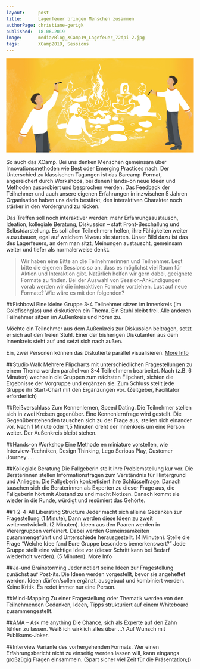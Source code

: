 ```yaml
---
layout:     post
title:      Lagerfeuer bringen Menschen zusammen
authorPage: christiane-gerigk
published:  18.06.2019
image:      media/Blog_XCamp19_Lagefeuer_72dpi-2.jpg
tags:       XCamp2019, Sessions
---
```


![Lagerfeuer](media/Blog_XCamp19_Lagefeuer_72dpi-2.jpg)

So auch das XCamp. Bei uns denken Menschen gemeinsam über Innovationsmethoden wie Best oder Emerging Practices nach. Der Unterschied zu klassischen Tagungen ist das Barcamp-Format, angereichert durch Workshops, bei denen Hands-on neue Ideen und Methoden ausprobiert und besprochen werden. Das Feedback der Teilnehmer und auch unsere eigenen Erfahrungen in inzwischen 5 Jahren Organisation haben uns darin bestärkt, den interaktiven Charakter noch stärker in den Vordergrund zu rücken.

Das Treffen soll noch interaktiver werden: mehr Erfahrungsaustausch, Ideation, kollegiale Beratung, Diskussion – statt Front-Beschallung und Selbstdarstellung. Es soll allen Teilnehmern helfen, ihre Fähigkeiten weiter auszubauen, egal auf welchem Niveau sie starten. Unser Bild dazu ist das des Lagerfeuers, an dem man sitzt, Meinungen austauscht, gemeinsam weiter und tiefer als normalerweise denkt.

> Wir haben eine Bitte an die Teilnehmerinnen und Teilnehmer. Legt bitte die eigenen Sessions so an, dass es möglichst viel Raum für Aktion und Interaktion gibt. Natürlich helfen wir gern dabei, geeignete Formate zu finden. Bei der Auswahl von Session-Ankündigungen vorab werden wir die interaktiven Formate vorziehen. Lust auf neue Formate? Wie wäre es mit den folgenden?

##Fishbowl
Eine kleine Gruppe 3-4 Teilnehmer sitzen im Innenkreis (im Goldfischglas) und diskutieren ein Thema. Ein Stuhl bleibt frei. Alle anderen Teilnehmer sitzen im Außenkreis und hören zu.

Möchte ein Teilnehmer aus dem Außenkreis zur Diskussion beitragen, setzt er sich auf den freien Stuhl. Einer der bisherigen Diskutanten aus dem Innenkreis steht auf und setzt sich nach außen.

Ein, zwei Personen können das Diskutierte parallel visualisieren. [More Info](https://de.wikipedia.org/wiki/Fishbowl_%28Diskussionsmethode%29)

##Studio Walk
Mehrere Flipcharts mit unterschiedlichen Fragestellungen zu einem Thema werden parallel von 3-4 Teilnehmern bearbeitet. Nach (z.B. 6 Minuten) wechseln die Gruppen zum nächsten Flipchart, sichten die Ergebnisse der Vorgruppe und ergänzen sie. Zum Schluss stellt jede Gruppe ihr Start-Chart mit den Ergänzungen vor. (Zeitgeber, Facilitator erforderlich)

##Reißverschluss
Zum Kennenlernen, Speed Dating. Die Teilnehmer stellen sich in zwei Kreisen gegenüber. Eine Kennenlernfrage wird gestellt. Die Gegenüberstehenden tauschen sich zu der Frage aus, stellen sich einander vor. Nach 1 Minute oder 1,5 Minuten dreht der Innenkreis um eine Person weiter. Der Außenkreis bleibt stehen.

##Hands-on Workshop
Eine Methode en miniature vorstellen, wie Interview-Techniken, Design Thinking, Lego Serious Play, Customer Journey ….

##Kollegiale Beratung
Die Fallgeberin stellt ihre Problemstellung kur vor. Die Beraterinnen stellen Informationsfragen zum Verständnis für Hintergrund und Anliegen. Die Fallgeberin konkretisiert ihre Schlüsselfrage. Danach tauschen sich die Beraterinnen als Experten zu dieser Frage aus, die Fallgeberin hört mit Abstand zu und macht Notizen. Danach kommt sie wieder in die Runde, würdigt und resümiert das Gehörte.

##1-2-4-All Liberating Structure
Jeder macht sich alleine Gedanken zur Fragestellung (1 Minute), Dann werden diese Ideen zu zweit weiterentwickelt. (2 Minuten). Ideen aus den Paaren werden in Vierergruppen verfeinert. Dabei werden Gemeinsamkeiten zusammengeführt und Unterschiede herausgestellt. (4 Minuten). Stelle die Frage “Welche Idee fand Eure Gruppe besonders bemerkenswert?” Jede Gruppe stellt eine wichtige Idee vor (dieser Schritt kann bei Bedarf wiederholt werden). (5 Minuten).  More Info

##Ja-und Brainstorming
Jeder notiert seine Ideen zur Fragestellung zunächst auf Post-its. Die Ideen werden vorgestellt, bevor sie angeheftet werden. Ideen dürfen/sollen ergänzt, ausgebaut und kombiniert werden. Keine Kritik. Es redet immer nur eine Person.

##Mind-Mapping
Zu einer Fragestellung oder Thematik werden von den Teilnehmenden Gedanken, Ideen, Tipps strukturiert auf einem Whiteboard zusammengestellt.

##AMA – Ask me anything
Die Chance, sich als Experte auf den Zahn fühlen zu lassen. Weiß ich wirklich alles über …? Auf Wunsch mit Publikums-Joker.

##Interview
Variante des vorhergehenden Formats. Wer einen Erfahrungsbericht nicht zu einseitig werden lassen will, kann eingangs großzügig Fragen einsammeln. (Spart sicher viel Zeit für die Präsentation;))
